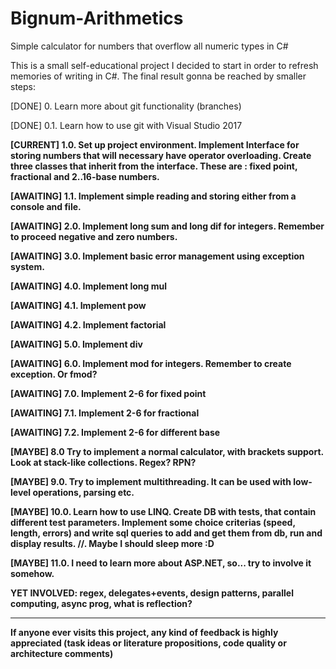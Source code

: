 # Bignum-Arithmetics #
Simple calculator for numbers that overflow all numeric types in C#

This is a small self-educational project I decided to start in order to refresh memories of writing in C#. The final result gonna be reached by smaller steps:

[DONE] 0. Learn more about git functionality (branches)

[DONE] 0.1. Learn how to use git with Visual Studio 2017

<b>[CURRENT] 1.0. Set up project environment. Implement Interface for storing numbers that will necessary have operator overloading. Create three classes that inherit from the interface. These are : fixed point, fractional and 2..16-base numbers.

[AWAITING] 1.1. Implement simple reading and storing either from a console and file.

[AWAITING] 2.0. Implement long sum and long dif for integers. Remember to proceed negative and zero numbers.

[AWAITING] 3.0. Implement basic error management using exception system.

[AWAITING] 4.0. Implement long mul

[AWAITING] 4.1. Implement pow

[AWAITING] 4.2. Implement factorial

[AWAITING] 5.0. Implement div

[AWAITING] 6.0. Implement mod for integers. Remember to create exception. Or fmod?

[AWAITING] 7.0. Implement 2-6 for fixed point

[AWAITING] 7.1. Implement 2-6 for fractional

[AWAITING] 7.2. Implement 2-6 for different base

[MAYBE] 8.0 Try to implement a normal calculator, with brackets support. Look at stack-like collections. Regex? RPN?

[MAYBE] 9.0. Try to implement multithreading. It can be used with low-level operations, parsing etc.

[MAYBE] 10.0. Learn how to use LINQ. Create DB with tests, that contain different test parameters. Implement some choice criterias (speed, length, errors) and write sql queries to add and get them from db, run and display results. //. Maybe I should sleep more :D

[MAYBE] 11.0. I need to learn more about ASP.NET, so... try to involve it somehow.

YET INVOLVED: regex, delegates+events, design patterns, parallel computing, async prog, what is reflection?

----------

If anyone ever visits this project, any kind of feedback is highly appreciated (task ideas or literature propositions, code quality or architecture comments)
